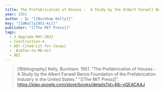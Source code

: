 ```yaml
---
title: The Prefabrication of Houses -  A Study by the Albert Farwell Bemis Foundation of the Prefabrication Industry in the United States
year: 1951
author - 1: "[[Burnham Kelly]]"
key: "[[@Kelly1951-kc]]"
publisher: "[[The MIT Press]]"
tags:
  - 2_Upgrade-MAY-2023
  - Construction-4
  - AEC-Cited-Lit-for-Jacqui
  - _BibTex-to-MD-Git
  - AEC
---
```


> [!Bibliography]
> Kelly, Burnham. 1951. “The Prefabrication of Houses -  A Study by the Albert Farwell Bemis Foundation of the Prefabrication Industry in the United States.” "[[The MIT Press]]". https://play.google.com/store/books/details?id=4lb-vQEACAAJ